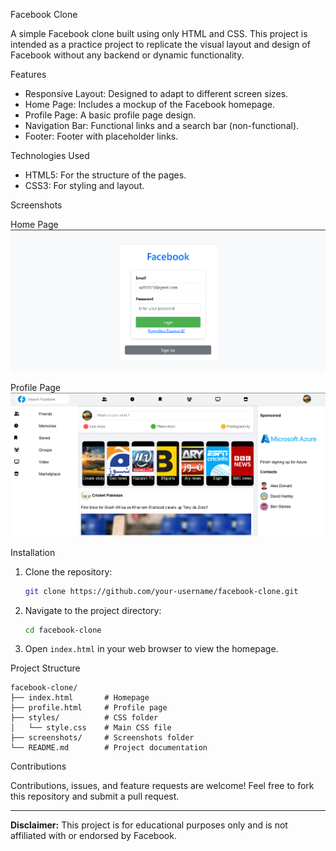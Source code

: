Facebook Clone

A simple Facebook clone built using only HTML and CSS. This project is intended as a practice project to replicate the visual layout and design of Facebook without any backend or dynamic functionality.

Features

- Responsive Layout: Designed to adapt to different screen sizes.
- Home Page: Includes a mockup of the Facebook homepage.
- Profile Page: A basic profile page design.
- Navigation Bar: Functional links and a search bar (non-functional).
- Footer: Footer with placeholder links.

Technologies Used

- HTML5: For the structure of the pages.
- CSS3: For styling and layout.

Screenshots

Home Page
![Home Page Screenshot](/homepage.png)

Profile Page
![Profile Page Screenshot](/profilepage.png)

Installation

1. Clone the repository:
   ```bash
   git clone https://github.com/your-username/facebook-clone.git
   ```
2. Navigate to the project directory:
   ```bash
   cd facebook-clone
   ```
3. Open `index.html` in your web browser to view the homepage.

Project Structure

```
facebook-clone/
├── index.html       # Homepage
├── profile.html     # Profile page
├── styles/          # CSS folder
│   └── style.css    # Main CSS file
├── screenshots/     # Screenshots folder
└── README.md        # Project documentation
```

Contributions

Contributions, issues, and feature requests are welcome! Feel free to fork this repository and submit a pull request.

---

**Disclaimer:** This project is for educational purposes only and is not affiliated with or endorsed by Facebook.
